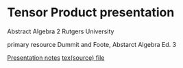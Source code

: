 # Tensor Product presentation
Abstract Algebra 2 Rutgers University

primary resource Dummit and Foote, Abstarct Algebra Ed. 3

[Presentation notes](tensor.pdf) [tex(source) file](tensor.tex)

